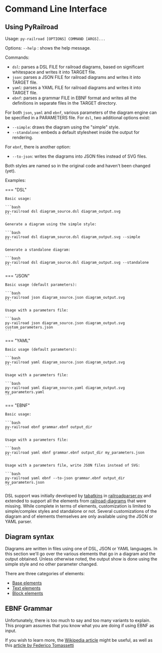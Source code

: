 <!-- markdownlint-disable-file MD033 MD024 -->
# Command Line Interface

## Using PyRailroad

Usage: `py-railroad [OPTIONS] COMMAND [ARGS]...`

Options: `--help` : shows the help message.

Commands:

- `dsl`: parses a DSL FILE for railroad diagrams, based on significant whitespace and writes it into TARGET file.
- `json`: parses a JSON FILE for railroad diagrams and writes it into TARGET file.
- `yaml`: parses a YAML FILE for railroad diagrams and writes it into TARGET file.
- `ebnf`: parses a grammar FILE in EBNF format and writes all the definitions in separate files in the TARGET directory.

For both `json`, `yaml` and `ebnf`, various parameters of the diagram engine can be specified in a PARAMETERS file. For `dsl`, two additional options exist:

- `--simple`: draws the diagram using the "simple" style.
- `--standalone`: embeds a default stylesheet inside the output for rendering.

For `ebnf`, there is another option:

- `--to-json`: writes the diagrams into JSON files instead of SVG files.

Both styles are named so in the original code and haven't been changed (yet).

Examples:

=== "DSL"

    Basic usage:

    ```bash
    py-railroad dsl diagram_source.dsl diagram_output.svg
    ```

    Generate a diagram using the simple style:

    ```bash
    py-railroad dsl diagram_source.dsl diagram_output.svg --simple
    ```

    Generate a standalone diagram:

    ```bash
    py-railroad dsl diagram_source.dsl diagram_output.svg --standalone
    ```

=== "JSON"

    Basic usage (default parameters):

    ```bash
    py-railroad json diagram_source.json diagram_output.svg
    ```

    Usage with a parameters file:

    ```bash
    py-railroad json diagram_source.json diagram_output.svg custom_parameters.json
    ```

=== "YAML"

    Basic usage (default parameters):

    ```bash
    py-railroad yaml diagram_source.json diagram_output.svg
    ```

    Usage with a parameters file:

    ```bash
    py-railroad yaml diagram_source.yaml diagram_output.svg my_parameters.yaml
    ```

=== "EBNF"

    Basic usage:

    ```bash
    py-railroad ebnf grammar.ebnf output_dir
    ```

    Usage with a parameters file:

    ```bash
    py-railroad yaml ebnf grammar.ebnf output_dir my_parameters.json
    ```

    Usage with a parameters file, write JSON files instead of SVG:

    ```bash
    py-railroad yaml ebnf --to-json grammar.ebnf output_dir my_parameters.json
    ```

DSL support was initially developed by [tabatkins](https://github.com/tabatkins) in [railroadparser.py](https://github.com/speced/bikeshed/blob/main/bikeshed/railroadparser.py[) and extended to support all the elements from [railroad-diagrams](https://github.com/tabatkins/railroad-diagrams) that were missing. While complete in terms of elements, customization is limited to simple/complex styles and standalone or not. Several customizations of the diagram and of elements themselves are only available using the JSON or YAML parser.

## Diagram syntax

Diagrams are written in files using one of DSL, JSON or YAML languages. In this section we'll go over the various elements that go in a diagram and the output obtained. Unless otherwise noted, the output show is done using the simple style and no other parameter changed.

There are three categories of elements:

- [Base elements](base_elem.md)
- [Text elements](text_elem.md)
- [Block elements](block_elem.md)

## EBNF Grammar

Unfortunately, there is too much to say and too many variants to explain. This program assumes that you know what you are doing if using EBNF as input.

If you wish to learn more, the [Wikipedia article](https://en.wikipedia.org/wiki/Extended_Backus%E2%80%93Naur_form) might be useful, as well as this [article by  Federico Tomassetti](https://tomassetti.me/ebnf/)

